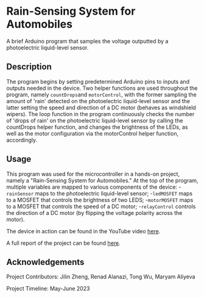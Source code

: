 # Rain-Sensing System for Automobiles

A brief Arduino program that samples the voltage outputted by a photoelectric liquid-level sensor.

## Description

The program begins by setting predetermined Arduino pins to inputs and outputs needed in the device. Two helper functions are used throughout the program, namely `countDrops`and `motorControl`, with the former sampling the amount of 'rain' detected on the photoelectric liquid-level sensor and the latter setting the speed and direction of a DC motor (behaves as windshield wipers). The loop function in the program continuously checks the number of 'drops of rain' on the photoelectric liquid-level sensor by calling the countDrops helper function, and changes the brightness of the LEDs, as well as the motor configuration via the motorControl helper function, accordingly.

## Usage

This program was used for the microcontroller in a hands-on project, namely a "Rain-Sensing System for Automobiles." At the top of the program, multiple variables are mapped to various components of the device: 
-`rainSensor`      maps to the photoelectric liquid-level sensor;
-`ledMOSFET`       maps to a MOSFET that controls the brightness of two LEDS;
-`motorMOSFET`     maps to a MOSFET that controls the speed of a DC motor;
-`relayControl`    controls the direction of a DC motor (by flipping the voltage polarity across the motor).

The device in action can be found in the YouTube video [here](https://youtu.be/iX7MvlwBTv4).

A full report of the project can be found [here](https://drive.google.com/file/d/1Iep5V_OFfq52zuf6BuwZ7WUe4qnY6N2o/view?usp=sharing).

## Acknowledgements

Project Contributors:
Jilin Zheng,
Renad Alanazi,
Tong Wu,
Maryam Aliyeva

Project Timeline: May-June 2023
